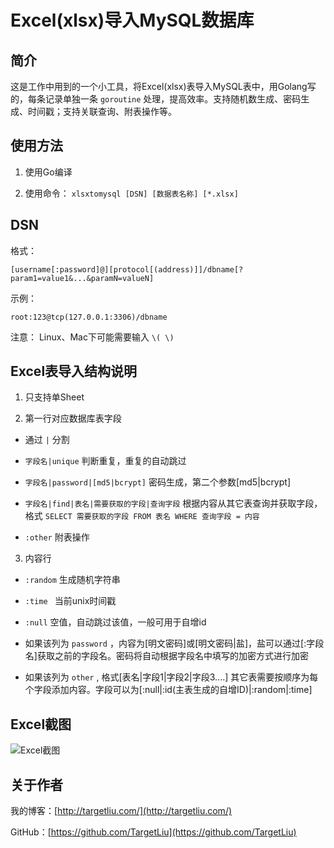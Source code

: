 # Excel(xlsx)导入MySQL数据库

## 简介

这是工作中用到的一个小工具，将Excel(xlsx)表导入MySQL表中，用Golang写的，每条记录单独一条 `goroutine` 处理，提高效率。支持随机数生成、密码生成、时间戳；支持关联查询、附表操作等。

## 使用方法

1. 使用Go编译

2. 使用命令： `xlsxtomysql [DSN] [数据表名称] [*.xlsx]`

## DSN

格式：

```
[username[:password]@][protocol[(address)]]/dbname[?param1=value1&...&paramN=valueN]
```

示例：

```
root:123@tcp(127.0.0.1:3306)/dbname
```

注意：
Linux、Mac下可能需要输入 `\( \)`

## Excel表导入结构说明

1. 只支持单Sheet

2. 第一行对应数据库表字段

 * 通过 `|` 分割

 * `字段名|unique` 判断重复，重复的自动跳过

 * `字段名|password|[md5|bcrypt]` 密码生成，第二个参数[md5|bcrypt]

 * `字段名|find|表名|需要获取的字段|查询字段` 根据内容从其它表查询并获取字段，格式 `SELECT 需要获取的字段 FROM 表名 WHERE 查询字段 = 内容`

 * `:other` 附表操作

3. 内容行

 * `:random` 生成随机字符串

 * `:time ` 当前unix时间戳

 * `:null`  空值，自动跳过该值，一般可用于自增id

 * 如果该列为 `password` ，内容为[明文密码]或[明文密码|盐]，盐可以通过[:字段名]获取之前的字段名。密码将自动根据字段名中填写的加密方式进行加密

 *  如果该列为 `other` , 格式[表名|字段1|字段2|字段3....] 其它表需要按顺序为每个字段添加内容。字段可以为[:null|:id(主表生成的自增ID)|:random|:time]

## Excel截图

![Excel截图](https://github.com/TargetLiu/xlsxtomysql/raw/master/screenshot.jpg)

## 关于作者

我的博客：[http://targetliu.com/](http://targetliu.com/)

GitHub：[https://github.com/TargetLiu](https://github.com/TargetLiu)